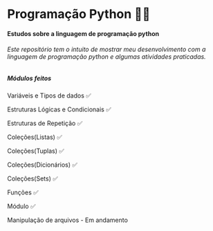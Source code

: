 # Programação Python :man_technologist:

#### Estudos sobre a linguagem de programação python

###### Este repositório tem o intuito de mostrar meu desenvolvimento com a linguagem de programação python e algumas atividades praticadas.

##### Módulos feitos

Variáveis e Tipos de dados :white_check_mark:

Estruturas Lógicas e Condicionais :white_check_mark:

Estruturas de Repetição :white_check_mark:

Coleções(Listas) :white_check_mark:

Coleções(Tuplas) :white_check_mark:

Coleções(Dicionários) :white_check_mark:

Coleções(Sets) :white_check_mark:

Funções :white_check_mark:

Módulo :white_check_mark:

Manipulação de arquivos - Em andamento